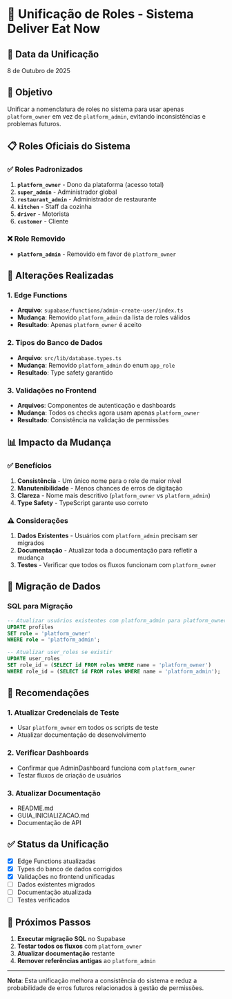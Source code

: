 # 🔧 Unificação de Roles - Sistema Deliver Eat Now

## 📅 Data da Unificação
8 de Outubro de 2025

## 🎯 Objetivo
Unificar a nomenclatura de roles no sistema para usar apenas `platform_owner` em vez de `platform_admin`, evitando inconsistências e problemas futuros.

## 📋 Roles Oficiais do Sistema

### ✅ **Roles Padronizados**
1. **`platform_owner`** - Dono da plataforma (acesso total)
2. **`super_admin`** - Administrador global
3. **`restaurant_admin`** - Administrador de restaurante
4. **`kitchen`** - Staff da cozinha
5. **`driver`** - Motorista
6. **`customer`** - Cliente

### ❌ **Role Removido**
- **`platform_admin`** - Removido em favor de `platform_owner`

## 🔧 Alterações Realizadas

### 1. **Edge Functions**
- **Arquivo**: `supabase/functions/admin-create-user/index.ts`
- **Mudança**: Removido `platform_admin` da lista de roles válidos
- **Resultado**: Apenas `platform_owner` é aceito

### 2. **Tipos do Banco de Dados**
- **Arquivo**: `src/lib/database.types.ts`
- **Mudança**: Removido `platform_admin` do enum `app_role`
- **Resultado**: Type safety garantido

### 3. **Validações no Frontend**
- **Arquivos**: Componentes de autenticação e dashboards
- **Mudança**: Todos os checks agora usam apenas `platform_owner`
- **Resultado**: Consistência na validação de permissões

## 📊 Impacto da Mudança

### ✅ **Benefícios**
1. **Consistência** - Um único nome para o role de maior nível
2. **Manutenibilidade** - Menos chances de erros de digitação
3. **Clareza** - Nome mais descritivo (`platform_owner` vs `platform_admin`)
4. **Type Safety** - TypeScript garante uso correto

### ⚠️ **Considerações**
1. **Dados Existentes** - Usuários com `platform_admin` precisam ser migrados
2. **Documentação** - Atualizar toda a documentação para refletir a mudança
3. **Testes** - Verificar que todos os fluxos funcionam com `platform_owner`

## 🔄 Migração de Dados

### **SQL para Migração**
```sql
-- Atualizar usuários existentes com platform_admin para platform_owner
UPDATE profiles 
SET role = 'platform_owner' 
WHERE role = 'platform_admin';

-- Atualizar user_roles se existir
UPDATE user_roles 
SET role_id = (SELECT id FROM roles WHERE name = 'platform_owner')
WHERE role_id = (SELECT id FROM roles WHERE name = 'platform_admin');
```

## 📝 Recomendações

### 1. **Atualizar Credenciais de Teste**
- Usar `platform_owner` em todos os scripts de teste
- Atualizar documentação de desenvolvimento

### 2. **Verificar Dashboards**
- Confirmar que AdminDashboard funciona com `platform_owner`
- Testar fluxos de criação de usuários

### 3. **Atualizar Documentação**
- README.md
- GUIA_INICIALIZACAO.md
- Documentação de API

## ✅ **Status da Unificação**

- [x] Edge Functions atualizadas
- [x] Types do banco de dados corrigidos
- [x] Validações no frontend unificadas
- [ ] Dados existentes migrados
- [ ] Documentação atualizada
- [ ] Testes verificados

## 🚀 **Próximos Passos**

1. **Executar migração SQL** no Supabase
2. **Testar todos os fluxos** com `platform_owner`
3. **Atualizar documentação** restante
4. **Remover referências antigas** ao `platform_admin`

---

**Nota**: Esta unificação melhora a consistência do sistema e reduz a probabilidade de erros futuros relacionados à gestão de permissões.

